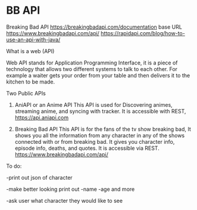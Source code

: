 # BB API
Breaking Bad API
https://breakingbadapi.com/documentation
base URL https://www.breakingbadapi.com/api/
https://rapidapi.com/blog/how-to-use-an-api-with-java/


What is a web (API)

Web API stands for Application Programming Interface, it is a piece of technology that allows two different systems to talk to each other. 
For example a waiter gets your order from your table and then delivers it to the kitchen to be made.

Two Public APIs

1. AniAPI or an Anime API
This API is used for Discovering animes, streaming anime, and syncing with tracker.
It is accessible with REST, https://api.aniapi.com

2. Breaking Bad API
This API is for the fans of the tv show breaking bad, It shows you all the information from any character in any of the shows connected with or from breaking bad. 
It gives you character info, episode info, deaths, and quotes. It is accessible via 
REST. https://www.breakingbadapi.com/api/


To do:

-print out json of character

-make better looking print out -name -age and more

-ask user what character they would like to see
